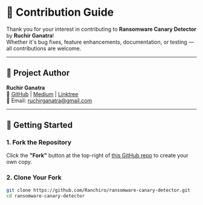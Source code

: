 # 🤝 Contribution Guide

Thank you for your interest in contributing to **Ransomware Canary Detector** by **Ruchir Ganatra**!  
Whether it's bug fixes, feature enhancements, documentation, or testing — all contributions are welcome.

---

## 👤 Project Author

**Ruchir Ganatra**  
🔗 [GitHub](https://github.com/Ranchiro) | [Medium](https://ruchirganatra.medium.com) | [Linktree](https://linktr.ee/ruchir.ganatra)  
📧 Email: ruchirganatra@gmail.com

---

## 🧭 Getting Started

### 1. Fork the Repository

Click the **"Fork"** button at the top-right of [this GitHub repo](https://github.com/Ranchiro/ransomware-canary-detector) to create your own copy.

### 2. Clone Your Fork

```bash
git clone https://github.com/Ranchiro/ransomware-canary-detector.git
cd ransomware-canary-detector

